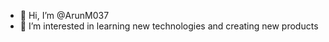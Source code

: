 - 👋 Hi, I’m @ArunM037
- 👀 I’m interested in learning new technologies and creating new products 

<!---
ArunM037/ArunM037 is a ✨ special ✨ repository because its `README.md` (this file) appears on your GitHub profile.
You can click the Preview link to take a look at your changes.
--->
